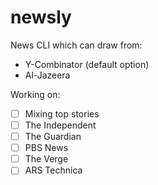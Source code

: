 # newsly
News CLI which can draw from:
 - Y-Combinator (default option)
 - Al-Jazeera

Working on:
 - [ ] Mixing top stories
 - [ ] The Independent
 - [ ] The Guardian
 - [ ] PBS News
 - [ ] The Verge
 - [ ] ARS Technica
